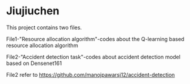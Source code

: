 # Jiujiuchen
This project contains two files.

File1-"Resource allocation algorithm"-codes about the Q-learning based resource allocation algorithm 

File2-"Accident detection task"-codes about accident detection model based on Densenet161

File2 refer to https://github.com/manojpawarsj12/accident-detection
